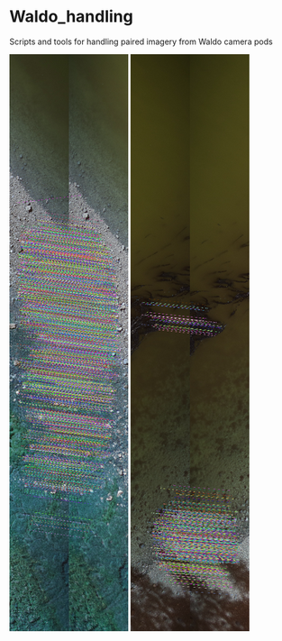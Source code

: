 # Waldo_handling
Scripts and tools for handling paired imagery from Waldo camera pods

![screenshot of automatic tie points in overlap zones](https://raw.githubusercontent.com/gl7176/Waldo_handling/refs/heads/main/matches_screenshot_10.12.2024.png) ![screenshot of automatic tie points in overlap zones](https://raw.githubusercontent.com/gl7176/Waldo_handling/refs/heads/main/matches_screenshot_10.12.2024b.png) 
